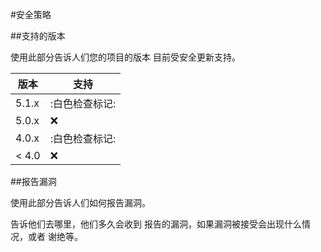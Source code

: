 

#安全策略

##支持的版本

使用此部分告诉人们您的项目的版本
目前受安全更新支持。

|版本|支持|
| ------- | ------------------ |
|5.1.x| :白色检查标记: |
|5.0.x| :x:                |
|4.0.x| :白色检查标记: |
| < 4.0   | :x:                |

##报告漏洞

使用此部分告诉人们如何报告漏洞。

告诉他们去哪里，他们多久会收到
报告的漏洞，如果漏洞被接受会出现什么情况，或者
谢绝等。
